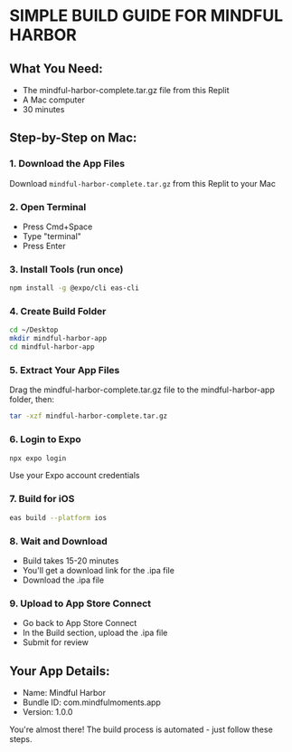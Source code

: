 # SIMPLE BUILD GUIDE FOR MINDFUL HARBOR

## What You Need:
- The mindful-harbor-complete.tar.gz file from this Replit
- A Mac computer
- 30 minutes

## Step-by-Step on Mac:

### 1. Download the App Files
Download `mindful-harbor-complete.tar.gz` from this Replit to your Mac

### 2. Open Terminal
- Press Cmd+Space
- Type "terminal"
- Press Enter

### 3. Install Tools (run once)
```bash
npm install -g @expo/cli eas-cli
```

### 4. Create Build Folder
```bash
cd ~/Desktop
mkdir mindful-harbor-app
cd mindful-harbor-app
```

### 5. Extract Your App Files
Drag the mindful-harbor-complete.tar.gz file to the mindful-harbor-app folder, then:
```bash
tar -xzf mindful-harbor-complete.tar.gz
```

### 6. Login to Expo
```bash
npx expo login
```
Use your Expo account credentials

### 7. Build for iOS
```bash
eas build --platform ios
```

### 8. Wait and Download
- Build takes 15-20 minutes
- You'll get a download link for the .ipa file
- Download the .ipa file

### 9. Upload to App Store Connect
- Go back to App Store Connect
- In the Build section, upload the .ipa file
- Submit for review

## Your App Details:
- Name: Mindful Harbor
- Bundle ID: com.mindfulmoments.app
- Version: 1.0.0

You're almost there! The build process is automated - just follow these steps.